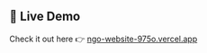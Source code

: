 ## 🚀 Live Demo

Check it out here 👉 [ngo-website-975o.vercel.app](https://mass-mail-dispatcher-6pqb.vercel.app)
